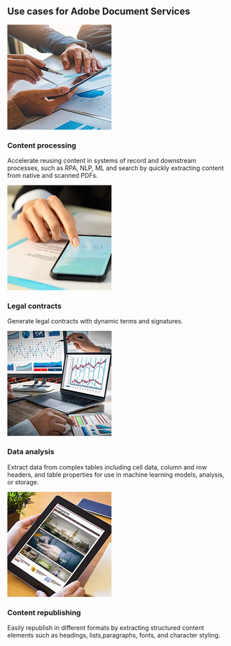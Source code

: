 <TitleBlock slots="heading" theme="light" className="titleBlock-align-left"/>

## Use cases for Adobe Document Services


<ResourceCard slots="link, image, heading, text" width="25%" theme='light' className="useCaseCard" />

[](/use-cases/content-and-data-extraction/content-based-process-automation/)

![ ](../images/content-processing.jpg)

### Content processing

Accelerate reusing content in systems of record and downstream processes, such as RPA, NLP, ML and search by quickly extracting content from native and scanned PDFs.

<ResourceCard slots="link, image, heading, text" width="25%" theme='light' className="useCaseCard"/>

[](/use-cases/agreements-and-contracts/legal-contracts/)

![ ](../images/legal-contracts.jpg)

### Legal contracts

Generate legal contracts with dynamic terms and signatures.



<ResourceCard slots="link, image, heading, text" width="25%" theme='light' className="useCaseCard" />

[](/use-cases/content-and-data-extraction/data-analysis/)

![ ](../images/data-analysis.jpg)

### Data analysis

Extract data from complex tables including cell data, column and row headers, and table properties for use in machine learning models, analysis, or storage.



<ResourceCard slots="link, image, heading, text" width="25%" theme='light' className="useCaseCard" />

[](/use-cases/content-publishing/digital-content-publishing/)

![ ](../images/content-republishing.jpg)

### Content republishing

Easily republish in different formats by extracting structured content elements such as headings, lists,paragraphs, fonts, and character styling.